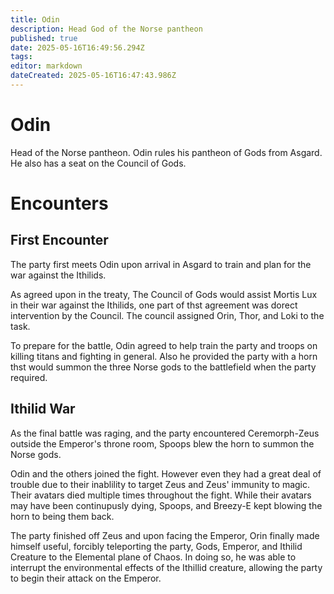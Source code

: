 ```yaml
---
title: Odin
description: Head God of the Norse pantheon
published: true
date: 2025-05-16T16:49:56.294Z
tags: 
editor: markdown
dateCreated: 2025-05-16T16:47:43.986Z
---
```


# Odin
Head of the Norse pantheon. Odin rules his pantheon of Gods from Asgard. He also has a seat on the Council of Gods.


# Encounters

## First Encounter
The party first meets Odin upon arrival in Asgard to train and plan for the war against the Ithilids. 

As agreed upon in the treaty, The Council of Gods would assist Mortis
Lux in their war against the Ithilids, one part of thst agreement was dorect intervention by the Council. The council assigned Orin, Thor, and Loki to the task.

To prepare for the battle, Odin agreed to help train the party and troops on killing titans and fighting in general. Also he provided the party with a horn thst would summon the three Norse gods to the battlefield when the party required.

## Ithilid War
As the final battle was raging, and the party encountered Ceremorph-Zeus outside the Emperor's throne room, Spoops blew the horn to summon the Norse gods.

Odin and the others joined the fight. However even they had a great deal of trouble due to their inablility to target Zeus and Zeus' immunity to magic. Their avatars died multiple times throughout the fight. While their avatars may have been continupusly dying, Spoops, and Breezy-E kept blowing the horn to being them back. 

The party finished off Zeus and upon facing the Emperor, Orin finally made himself useful, forcibly teleporting the party, Gods, Emperor, and Ithilid Creature to the 
Elemental plane of Chaos. In doing so, he was able to interrupt the environmental effects of the Ithillid creature, allowing the party to begin their attack on the Emperor.




